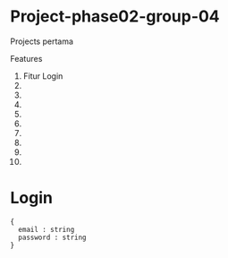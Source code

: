 # Project-phase02-group-04
Projects pertama

Features 
1. Fitur Login
2.
3.
4.
5.
6.
7.
8.
9.
10.

# Login
```
{
  email : string
  password : string
}
```
